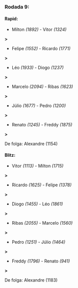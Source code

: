 ### Rodada 9:

#### Rapid:

* Milton *(1892)*     -     Vitor *(1324)*

 **>** 
* Felipe *(1552)*     -     Ricardo *(1771)*

 **>** 
* Léo *(1933)*     -     Diogo *(1237)*

 **>** 
* Marcelo *(2094)*     -     Ribas *(1623)*

 **>** 
* Júlio *(1677)*     -     Pedro *(1200)*

 **>** 
* Renato *(1245)*     -     Freddy *(1875)*

 **>** 

De folga: Alexandre (1154)

#### Blitz:

* Vitor *(1113)*     -     Milton *(1715)*

 **>** 
* Ricardo *(1625)*     -     Felipe *(1378)*

 **>** 
* Diogo *(1455)*     -     Léo *(1861)*

 **>** 
* Ribas *(2055)*     -     Marcelo *(1560)*

 **>** 
* Pedro *(1251)*     -     Júlio *(1464)*

 **>** 
* Freddy *(1796)*     -     Renato *(941)*

 **>** 

De folga: Alexandre (1183)

